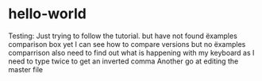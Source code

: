 # hello-world
Testing:
Just trying to follow the tutorial.
but have not found ëxamples comparison box yet  I can see how to compare versions but no ëxamples comparrison
also need to find out what is happening with my keyboard as I need to type twice to get an  inverted comma 
Another go at editing the master file

